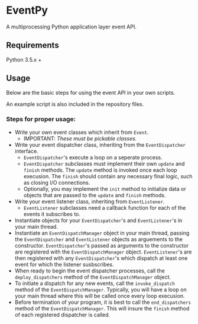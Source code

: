 # EventPy
A multiprocessing Python application layer event API.

## Requirements
Python 3.5.x +

## Usage
Below are the basic steps for using the event API in your own scripts.

An example script is also included in the repository files.

### Steps for proper usage:
- Write your own event classes which inherit from `Event`.
  - IMPORTANT: _These must be pickable classes._
- Write your event dispatcher class, inheriting from the `EventDispatcher` interface.
  - `EventDispatcher`'s execute a loop on a seperate process.
  - `EventDispatcher` subclasses must implement their own `update` and `finish` methods. The `update` method is invoked once each loop execusion. The `finish` should contain any necessary final logic, such as closing I/O connections.
  - Optionally, you may implement the `init` method to initialize data or objects that are passed to the `update` and `finish` methods.
- Write your event listener class, inheriting from `EventListener`.
  - `EventListener` subclasses need a callback function for each of the events it subscribes to.
- Instantiate objects for your `EventDispatcher`'s and `EventListener`'s in your main thread.
- Instantiate an `EventDispatchManager` object in your main thread, passing the `EventDispatcher` and `EventListener` objects as arguements to the constructor. `EventDispatcher`'s passed as arguments to the constructor are registered with the `EventDispatchManager` object. `EventListener`'s are then registered with any `EventDispatcher`'s which dispatch at least one event for which the listener susbscribes.
- When ready to begin the event dispatcher processes, call the `deploy_dispatchers` method of the `EventDispatchManager` object.
- To initiate a dispatch for any new events, call the `invoke_dispatch` method of the `EventDispatchManager`. Typically, you will have a loop on your main thread where this will be called once every loop execusion.
- Before termination of your program, it is best to call the `end_dispatchers` method of the `EventDispatchManager`. This will insure the `finish` method of each registered dispatcher is called.

